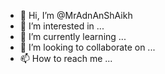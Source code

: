 - 👋 Hi, I’m @MrAdnAnShAikh
- 👀 I’m interested in ...
- 🌱 I’m currently learning ...
- 💞️ I’m looking to collaborate on ...
- 📫 How to reach me ...

<!---
MrAdnAnShAikh/MrAdnAnShAikh is a ✨ special ✨ repository because its `README.md` (this file) appears on your GitHub profile.
You can click the Preview link to take a look at your changes.
--->
